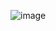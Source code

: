 ![image](https://github.com/ChuDanhTuan2004/2024-Case-study---Hotel-management/assets/114391058/ab5ba463-7f2d-425c-ad63-7df2c7a2b8d4)
